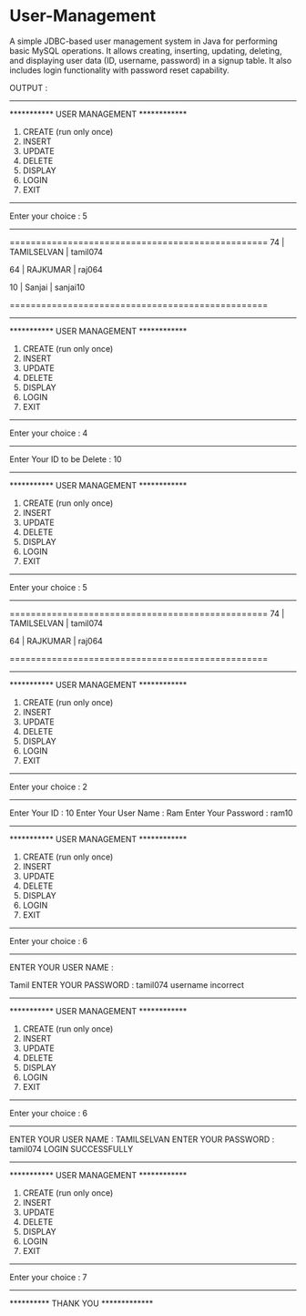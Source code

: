 # User-Management
A simple JDBC-based user management system in Java for performing basic MySQL operations. It allows creating, inserting, updating, deleting, and displaying user data (ID, username, password) in a signup table. It also includes login functionality with password reset capability.

OUTPUT :

***********************
*********** USER MANAGEMENT ************
1. CREATE (run only once)
2. INSERT
3. UPDATE
4. DELETE
5. DISPLAY
6. LOGIN
7. EXIT
***********************
Enter your choice :
5
***********************

=================================================
74 | TAMILSELVAN | tamil074

64 | RAJKUMAR | raj064

10 | Sanjai | sanjai10

=================================================

***********************
*********** USER MANAGEMENT ************
1. CREATE (run only once)
2. INSERT
3. UPDATE
4. DELETE
5. DISPLAY
6. LOGIN
7. EXIT
***********************
Enter your choice :
4
***********************
Enter Your ID to be Delete :
10
***********************
*********** USER MANAGEMENT ************
1. CREATE (run only once)
2. INSERT
3. UPDATE
4. DELETE
5. DISPLAY
6. LOGIN
7. EXIT
***********************
Enter your choice :
5
***********************

=================================================
74 | TAMILSELVAN | tamil074

64 | RAJKUMAR | raj064

=================================================

***********************
*********** USER MANAGEMENT ************
1. CREATE (run only once)
2. INSERT
3. UPDATE
4. DELETE
5. DISPLAY
6. LOGIN
7. EXIT
***********************
Enter your choice :
2
***********************
Enter Your ID :
10
Enter Your User Name :
Ram
Enter Your Password :
ram10
***********************
*********** USER MANAGEMENT ************
1. CREATE (run only once)
2. INSERT
3. UPDATE
4. DELETE
5. DISPLAY
6. LOGIN
7. EXIT
***********************
Enter your choice :
6
***********************
ENTER YOUR USER NAME :

Tamil
ENTER YOUR PASSWORD :
tamil074
username incorrect
***********************
*********** USER MANAGEMENT ************
1. CREATE (run only once)
2. INSERT
3. UPDATE
4. DELETE
5. DISPLAY
6. LOGIN
7. EXIT
***********************
Enter your choice :
6
***********************
ENTER YOUR USER NAME :
TAMILSELVAN 
ENTER YOUR PASSWORD :
tamil074
LOGIN SUCCESSFULLY
***********************
*********** USER MANAGEMENT ************
1. CREATE (run only once)
2. INSERT
3. UPDATE
4. DELETE
5. DISPLAY
6. LOGIN
7. EXIT
***********************
Enter your choice :
7
***********************
********** THANK YOU *************

